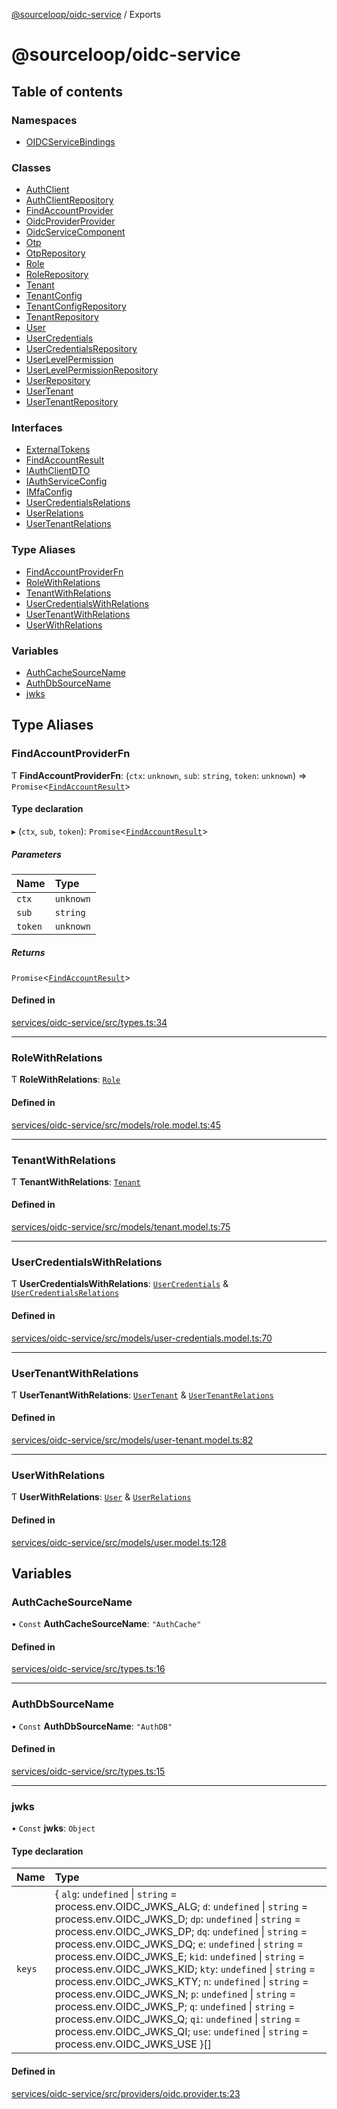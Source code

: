 [@sourceloop/oidc-service](README.md) / Exports

# @sourceloop/oidc-service

## Table of contents

### Namespaces

- [OIDCServiceBindings](modules/OIDCServiceBindings.md)

### Classes

- [AuthClient](classes/AuthClient.md)
- [AuthClientRepository](classes/AuthClientRepository.md)
- [FindAccountProvider](classes/FindAccountProvider.md)
- [OidcProviderProvider](classes/OidcProviderProvider.md)
- [OidcServiceComponent](classes/OidcServiceComponent.md)
- [Otp](classes/Otp.md)
- [OtpRepository](classes/OtpRepository.md)
- [Role](classes/Role.md)
- [RoleRepository](classes/RoleRepository.md)
- [Tenant](classes/Tenant.md)
- [TenantConfig](classes/TenantConfig.md)
- [TenantConfigRepository](classes/TenantConfigRepository.md)
- [TenantRepository](classes/TenantRepository.md)
- [User](classes/User.md)
- [UserCredentials](classes/UserCredentials.md)
- [UserCredentialsRepository](classes/UserCredentialsRepository.md)
- [UserLevelPermission](classes/UserLevelPermission.md)
- [UserLevelPermissionRepository](classes/UserLevelPermissionRepository.md)
- [UserRepository](classes/UserRepository.md)
- [UserTenant](classes/UserTenant.md)
- [UserTenantRepository](classes/UserTenantRepository.md)

### Interfaces

- [ExternalTokens](interfaces/ExternalTokens.md)
- [FindAccountResult](interfaces/FindAccountResult.md)
- [IAuthClientDTO](interfaces/IAuthClientDTO.md)
- [IAuthServiceConfig](interfaces/IAuthServiceConfig.md)
- [IMfaConfig](interfaces/IMfaConfig.md)
- [UserCredentialsRelations](interfaces/UserCredentialsRelations.md)
- [UserRelations](interfaces/UserRelations.md)
- [UserTenantRelations](interfaces/UserTenantRelations.md)

### Type Aliases

- [FindAccountProviderFn](modules.md#findaccountproviderfn)
- [RoleWithRelations](modules.md#rolewithrelations)
- [TenantWithRelations](modules.md#tenantwithrelations)
- [UserCredentialsWithRelations](modules.md#usercredentialswithrelations)
- [UserTenantWithRelations](modules.md#usertenantwithrelations)
- [UserWithRelations](modules.md#userwithrelations)

### Variables

- [AuthCacheSourceName](modules.md#authcachesourcename)
- [AuthDbSourceName](modules.md#authdbsourcename)
- [jwks](modules.md#jwks)

## Type Aliases

### FindAccountProviderFn

Ƭ **FindAccountProviderFn**: (`ctx`: `unknown`, `sub`: `string`, `token`: `unknown`) => `Promise`<[`FindAccountResult`](interfaces/FindAccountResult.md)\>

#### Type declaration

▸ (`ctx`, `sub`, `token`): `Promise`<[`FindAccountResult`](interfaces/FindAccountResult.md)\>

##### Parameters

| Name | Type |
| :------ | :------ |
| `ctx` | `unknown` |
| `sub` | `string` |
| `token` | `unknown` |

##### Returns

`Promise`<[`FindAccountResult`](interfaces/FindAccountResult.md)\>

#### Defined in

[services/oidc-service/src/types.ts:34](https://github.com/sourcefuse/loopback4-microservice-catalog/blob/68ec38a2a/services/oidc-service/src/types.ts#L34)

___

### RoleWithRelations

Ƭ **RoleWithRelations**: [`Role`](classes/Role.md)

#### Defined in

[services/oidc-service/src/models/role.model.ts:45](https://github.com/sourcefuse/loopback4-microservice-catalog/blob/68ec38a2a/services/oidc-service/src/models/role.model.ts#L45)

___

### TenantWithRelations

Ƭ **TenantWithRelations**: [`Tenant`](classes/Tenant.md)

#### Defined in

[services/oidc-service/src/models/tenant.model.ts:75](https://github.com/sourcefuse/loopback4-microservice-catalog/blob/68ec38a2a/services/oidc-service/src/models/tenant.model.ts#L75)

___

### UserCredentialsWithRelations

Ƭ **UserCredentialsWithRelations**: [`UserCredentials`](classes/UserCredentials.md) & [`UserCredentialsRelations`](interfaces/UserCredentialsRelations.md)

#### Defined in

[services/oidc-service/src/models/user-credentials.model.ts:70](https://github.com/sourcefuse/loopback4-microservice-catalog/blob/68ec38a2a/services/oidc-service/src/models/user-credentials.model.ts#L70)

___

### UserTenantWithRelations

Ƭ **UserTenantWithRelations**: [`UserTenant`](classes/UserTenant.md) & [`UserTenantRelations`](interfaces/UserTenantRelations.md)

#### Defined in

[services/oidc-service/src/models/user-tenant.model.ts:82](https://github.com/sourcefuse/loopback4-microservice-catalog/blob/68ec38a2a/services/oidc-service/src/models/user-tenant.model.ts#L82)

___

### UserWithRelations

Ƭ **UserWithRelations**: [`User`](classes/User.md) & [`UserRelations`](interfaces/UserRelations.md)

#### Defined in

[services/oidc-service/src/models/user.model.ts:128](https://github.com/sourcefuse/loopback4-microservice-catalog/blob/68ec38a2a/services/oidc-service/src/models/user.model.ts#L128)

## Variables

### AuthCacheSourceName

• `Const` **AuthCacheSourceName**: ``"AuthCache"``

#### Defined in

[services/oidc-service/src/types.ts:16](https://github.com/sourcefuse/loopback4-microservice-catalog/blob/68ec38a2a/services/oidc-service/src/types.ts#L16)

___

### AuthDbSourceName

• `Const` **AuthDbSourceName**: ``"AuthDB"``

#### Defined in

[services/oidc-service/src/types.ts:15](https://github.com/sourcefuse/loopback4-microservice-catalog/blob/68ec38a2a/services/oidc-service/src/types.ts#L15)

___

### jwks

• `Const` **jwks**: `Object`

#### Type declaration

| Name | Type |
| :------ | :------ |
| `keys` | { `alg`: `undefined` \| `string` = process.env.OIDC\_JWKS\_ALG; `d`: `undefined` \| `string` = process.env.OIDC\_JWKS\_D; `dp`: `undefined` \| `string` = process.env.OIDC\_JWKS\_DP; `dq`: `undefined` \| `string` = process.env.OIDC\_JWKS\_DQ; `e`: `undefined` \| `string` = process.env.OIDC\_JWKS\_E; `kid`: `undefined` \| `string` = process.env.OIDC\_JWKS\_KID; `kty`: `undefined` \| `string` = process.env.OIDC\_JWKS\_KTY; `n`: `undefined` \| `string` = process.env.OIDC\_JWKS\_N; `p`: `undefined` \| `string` = process.env.OIDC\_JWKS\_P; `q`: `undefined` \| `string` = process.env.OIDC\_JWKS\_Q; `qi`: `undefined` \| `string` = process.env.OIDC\_JWKS\_QI; `use`: `undefined` \| `string` = process.env.OIDC\_JWKS\_USE }[] |

#### Defined in

[services/oidc-service/src/providers/oidc.provider.ts:23](https://github.com/sourcefuse/loopback4-microservice-catalog/blob/68ec38a2a/services/oidc-service/src/providers/oidc.provider.ts#L23)
